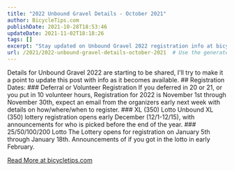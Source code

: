 ```yaml
---
title: "2022 Unbound Gravel Details - October 2021"
author: BicycleTips.com
publishDate: 2021-10-28T18:53:46
updateDate: 2021-11-02T18:18:26
tags: []
excerpt: "Stay updated on Unbound Gravel 2022 registration info at bicycletips.com. Learn about important dates for deferral, volunteer registration, and lotteries!"
url: /2021/2022-unbound-gravel-details-october-2021  # Use the generated URL with year
---
```

<p>Details for Unbound Gravel 2022 are starting to be shared, I&#39;ll try to make it a point to update this post with info as it becomes available. ## Registration Dates: ### Deferral or Volunteer Registration If you deferred in 20 or 21, or you put in 10 volunteer hours, Registration for 2022 is November 1st through November 30th, expect an email from the organizers early next week with details on how/where/when to register. ### XL (350) Lotto Unbound XL (350) lottery registration opens early December (12/1-12/15), with announcements for who is picked before the end of the year. ### 25/50/100/200 Lotto The Lottery opens for registration on January 5th through January 18th. Announcements of if you got in the lotto in early February.</p>  <a href="https://bicycletips.com/unbound-gravel-2022-details">Read More at bicycletips.com</a>



